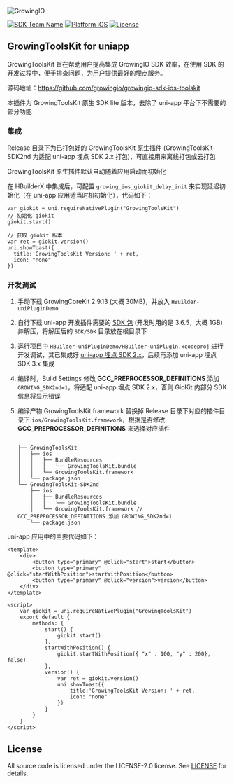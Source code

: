 ![GrowingIO](https://www.growingio.com/vassets/images/home_v3/gio-logo-primary.svg)  

[![SDK Team Name](https://img.shields.io/badge/Team-SDK-orange.svg?style=flat)](https://github.com/growingio "SDK Team") [![Platform iOS](https://img.shields.io/badge/platform-iOS-brightgreen)]() [![License](https://img.shields.io/github/license/growingio/growingio-sdk-ios-toolskit)](https://github.com/growingio/growingio-sdk-ios-toolskit/blob/master/LICENSE)




## GrowingToolsKit for uniapp

GrowingToolsKit 旨在帮助用户提高集成 GrowingIO SDK 效率，在使用 SDK 的开发过程中，便于排查问题，为用户提供最好的埋点服务。

源码地址：https://github.com/growingio/growingio-sdk-ios-toolskit

本插件为 GrowingToolsKit 原生 SDK lite 版本，去除了 uni-app 平台下不需要的部分功能

### 集成

Release 目录下为已打包好的 GrowingToolsKit 原生插件 (GrowingToolsKit-SDK2nd 为适配 uni-app 埋点 SDK 2.x 打包)，可直接用来离线打包或云打包

GrowingToolsKit 原生插件默认自动随着应用启动而初始化

在 HBuilderX 中集成后，可配置 `growing_ios_giokit_delay_init` 来实现延迟初始化（在 uni-app 应用适当时机初始化），代码如下：

```vue
var giokit = uni.requireNativePlugin("GrowingToolsKit")
// 初始化 giokit
giokit.start()

// 获取 giokit 版本
var ret = giokit.version()
uni.showToast({
  title:'GrowingToolsKit Version: ' + ret,
  icon: "none"
})
```



### 开发调试

1. 手动下载 GrowingCoreKit 2.9.13 (大概 30MB)，并放入 `HBuilder-uniPluginDemo`

2. 自行下载 uni-app 开发插件需要的 [SDK 包](https://nativesupport.dcloud.net.cn/AppDocs/download/ios) (开发时用的是 3.6.5，大概 1GB) 并解压，将解压后的 `SDK/SDK` 目录放在根目录下

3. 运行项目中 `HBuilder-uniPluginDemo/HBuilder-uniPlugin.xcodeproj` 进行开发调试，其已集成好 [uni-app 埋点 SDK 2.x](https://github.com/growingio/growing-sdk-uniapp)，后续再添加 uni-app 埋点 SDK 3.x 集成

4. 编译时，Build Settings 修改 **GCC_PREPROCESSOR_DEFINITIONS** 添加 `GROWING_SDK2nd=1`，将适配 uni-app 埋点 SDK 2.x，否则 GioKit 内部分 SDK 信息将显示错误

5. 编译产物 GrowingToolsKit.framework 替换掉 Release 目录下对应的插件目录下 `ios/GrowingToolsKit.framework`，根据是否修改 **GCC_PREPROCESSOR_DEFINITIONS** 来选择对应插件

   ```
   .
   ├── GrowingToolsKit
   │   ├── ios
   │   │   ├── BundleResources
   │   │   │   └── GrowingToolsKit.bundle
   │   │   └── GrowingToolsKit.framework
   │   └── package.json
   └── GrowingToolsKit-SDK2nd
       ├── ios
       │   ├── BundleResources
       │   │   └── GrowingToolsKit.bundle
       │   └── GrowingToolsKit.framework // GCC_PREPROCESSOR_DEFINITIONS 添加 GROWING_SDK2nd=1
       └── package.json
   ```

uni-app 应用中的主要代码如下：

```vue
<template>
	<div>
		<button type="primary" @click="start">start</button>
		<button type="primary" @click="startWithPosition">startWithPosition</button>
		<button type="primary" @click="version">version</button>
	</div>
</template>

<script>
	var giokit = uni.requireNativePlugin("GrowingToolsKit")
	export default {
		methods: {
			start() {
				giokit.start()
			},
			startWithPosition() {
				giokit.startWithPosition({ "x" : 100, "y" : 200}, false)
			},
			version() {
				var ret = giokit.version()
				uni.showToast({
					title:'GrowingToolsKit Version: ' + ret,
					icon: "none"
				})
			}
		}
	}
</script>
```



## License

All source code is licensed under the LICENSE-2.0 license. See [LICENSE](https://github.com/growingio/growingio-sdk-ios-toolskit/blob/master/LICENSE) for details.